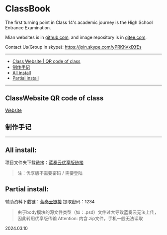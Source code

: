 # ClassBook
The first turning point in Class 14's academic journey is the High School Entrance Examination.

Mian websites is in [github.com](https://github.com/lovcoxin/classbook), and image repository is in [gitee.com](https://gitee.com/lycolovcoxin/classbook).

Contact Us(Group in skype): https://join.skype.com/yPRKhVxIXfEs

---

  * [Class Website | QR code of class](#ClassWebsite-QR-code-of-class)
  * [制作手记](#制作手记)
  * [All install](#all-install)
  * [Partial install](#partial-install)

---

## ClassWebsite QR code of class
[Website](https://lxxgd.github.io/)


## 制作手记

---

## All install:
项目文件夹下载链接：[蓝奏云优享版链接](https://www.ilanzou.com/s/ibr1yYy)
> 注：优享版不需要密码 / 需要登陆

## Partial install:
辅助资料下载链：[蓝奏云链接](https://lovcoxin.lanzout.com/iAFYx1qvfjfi)
提取密码：1234

> 由于body模块的源文件类型（如：.psd）文件过大导致蓝奏云无法上传，因此转用优享版传输
> Attention: 内含.zip文件，手机一般无法读取

2024.03.10


